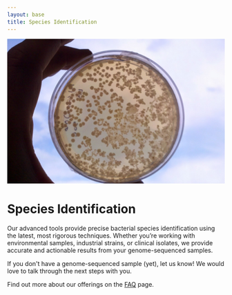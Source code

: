 ```yaml
---
layout: base
title: Species Identification
---
```


<div class="page-content">
    <div class="content-with-image">
        <img src="/assets/images/sky-plate.jpg" alt="Species Identification">
        <div class="text-content">
            <h1>Species Identification</h1>
            <p>Our advanced tools provide precise bacterial species identification using the latest, most rigorous techniques. Whether you’re working with environmental samples, industrial strains, or clinical isolates, we provide accurate and actionable results from your genome-sequenced samples.</p>
            <p>If you don't have a genome-sequenced sample (yet), let us know! We would love to talk through the next steps with you.</p>
            <p>Find out more about our offerings on the <a href="faq.html">FAQ</a> page.</p>
        </div>
    </div>

</div>